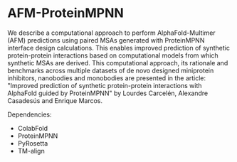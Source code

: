 # AFM-ProteinMPNN

We describe a computational approach to perform AlphaFold-Multimer (AFM) predictions using paired MSAs generated with ProteinMPNN interface design calculations. This enables improved prediction of synthetic protein-protein interactions based on computational models from which synthetic MSAs are derived. This computational approach, its rationale and benchmarks across multiple datasets of de novo designed miniprotein inhibitors, nanobodies and monobodies are presented in the article: "Improved prediction of synthetic protein-protein interactions with AlphaFold guided by ProteinMPNN" by Lourdes Carcelén, Alexandre Casadesús and Enrique Marcos.

Dependencies:
- ColabFold
- ProteinMPNN
- PyRosetta
- TM-align
